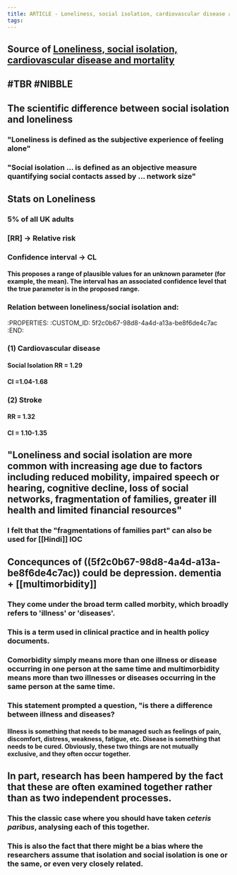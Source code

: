 ```yaml
---
title: ARTICLE - Loneliness, social isolation, cardiovascular disease and mortality
tags:
---
```


## Source of [Loneliness, social isolation, cardiovascular disease and mortality](https://journals.sagepub.com/doi/pdf/10.1177/0141076820918236)
## #TBR #NIBBLE
## The scientific difference between social isolation and loneliness
### "Loneliness is defined as the **subjective** experience of feeling alone"
### "Social isolation ... is defined as an objective measure **quantifying** social contacts assed by ... network size"
## Stats on Loneliness
### 5% of all UK adults
### [RR] -> Relative risk
### Confidence interval -> CL
#### This proposes a range of plausible values for an unknown parameter (for example, the mean). The interval has an associated confidence level that the true parameter is in the proposed range.
### Relation between loneliness/social isolation and:
   :PROPERTIES:
   :CUSTOM_ID: 5f2c0b67-98d8-4a4d-a13a-be8f6de4c7ac
   :END:

### (1) Cardiovascular disease
#### Social Isolation RR = 1.29
#### CI =1.04-1.68
### (2) Stroke
#### RR = 1.32
#### CI = 1.10-1.35
## "Loneliness and social isolation are more common with increasing age due to factors including reduced mobility, impaired speech or hearing, cognitive decline, loss of social networks, fragmentation of families, greater ill health and limited financial resources"
### I felt that the "fragmentations of families part" can also be used for [[Hindi]] IOC
## Concequnces of ((5f2c0b67-98d8-4a4d-a13a-be8f6de4c7ac)) could be depression. dementia + [[multimorbidity]]
### They come under the broad term called **morbity**, which broadly refers to 'illness' or 'diseases'.
### This is a term used in clinical practice and in health policy documents.
### Comorbidity simply means more than one illness or disease occurring in one person at the same time and multimorbidity means more than two illnesses or diseases occurring in the same person at the same time.
### This statement prompted a question, "**is there a difference between illness and diseases?**
#### Illness is something that needs to be managed such as feelings of pain, discomfort, distress, weakness, fatigue, etc. Disease is something that needs to be cured. Obviously, these two things are not mutually exclusive, and they often occur together.
## In part, research has been hampered by the fact that these are often examined together rather than as two independent processes.
### This the classic case where you should have taken _ceteris paribus_, analysing each of this together.
### This is also the fact that there might be a bias where the researchers assume that isolation and social isolation is one or the same, or even very closely related.
### 

